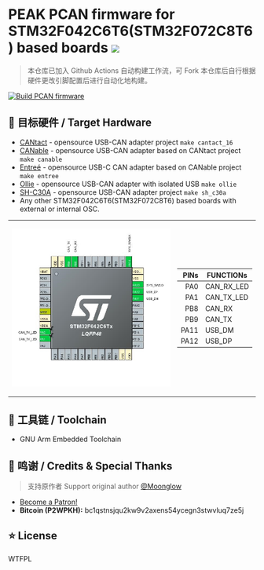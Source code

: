 # PEAK PCAN firmware for STM32F042C6T6(STM32F072C8T6) based boards <a title="Hits" target="_blank" href="https://github.com/SummerFalls/pcan_cantact"><img src="https://hits.b3log.org/SummerFalls/pcan_cantact.svg"></a>

> 本仓库已加入 Github Actions 自动构建工作流，可 Fork 本仓库后自行根据硬件更改引脚配置后进行自动化地构建。

[![Build PCAN firmware](https://github.com/SummerFalls/pcan_cantact/actions/workflows/firmware_build.yml/badge.svg)](https://github.com/SummerFalls/pcan_cantact/actions/workflows/firmware_build.yml)

## :dart: 目标硬件 / Target Hardware

- [CANtact](https://github.com/linklayer/cantact-hw) - opensource USB-CAN adapter project `make cantact_16`
- [CANable](https://canable.io/) - opensource USB-CAN adapter based on CANtact project `make canable`
- [Entreé](https://github.com/tuna-f1sh/entree) - opensource USB-C CAN adapter based on CANable project `make entree`
- [Ollie](https://github.com/slimelec/ollie-hw) - opensource USB-CAN adapter with isolated USB `make ollie`
- [SH-C30A](https://www.deshide.com/product-details.html?pid=384242&_t=1671089557) - opensource USB-CAN adapter project `make sh_c30a`
- Any other STM32F042C6T6(STM32F072C8T6) based boards with external or internal OSC.

<div style="margin: 0 auto; width: 100%;">
<table>
<tr>
<td style = "width: 80%;">

![PinConfig](PinConfig.jpg)

</td>
<td style = "width: 20%;">

| PINs | FUNCTIONs  |
|-----:|------------|
| PA0  | CAN_RX_LED |
| PA1  | CAN_TX_LED |
| PB8  | CAN_RX     |
| PB9  | CAN_TX     |
| PA11 | USB_DM     |
| PA12 | USB_DP     |

</td>
</tr>
</table>
</div>

## :wrench: 工具链 / Toolchain

- GNU Arm Embedded Toolchain

## :beers: 鸣谢 / Credits & Special Thanks

> 支持原作者 Support original author [@Moonglow][Moonglow]

- <a href="https://www.patreon.com/bePatron?u=58145249" data-patreon-widget-type="become-patron-button">Become a Patron!</a>
- **Bitcoin (P2WPKH):** bc1qstnsjqu2kw9v2axens54ycegn3stwvluq7ze5j

## :star: License

WTFPL

[Moonglow]: https://github.com/moonglow
